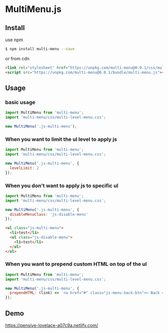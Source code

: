 # MultiMenu.js


## Install


use npm

```sh
$ npm install multi-menu --save
```

or from cdn

```html
<link rel="stylesheet" href="https://unpkg.com/multi-menu@0.0.1/css/multi-level-menu.css">
<script src="https://unpkg.com/multi-menu@0.0.1/bundle/multi-menu.js"></script>
```


## Usage

### basic usage

```js
import MultiMenu from 'multi-menu';
import 'multi-menu/css/multi-level-menu.css';

new MultiMenu('.js-multi-menu');
```

### When you want to limit the ul level to apply js

```js
import MultiMenu from 'multi-menu';
import 'multi-menu/css/multi-level-menu.css';

new MultiMenu('.js-multi-menu', {
  levelLimit: 2
});
```

### When you don't want to apply js to specific ul

```js
import MultiMenu from 'multi-menu';
import 'multi-menu/css/multi-level-menu.css';

new MultiMenu('.js-multi-menu', {
  disableMenuClass: 'js-disable-menu'
});
```

```html
<ul class="js-multi-menu">
  <li>test</li>
  <ul class="js-disable-menu">
    <li>test</li>
  </ul>
</ul>
```

### When you want to prepend custom HTML on top of the ul

```js
import MultiMenu from 'multi-menu';
import 'multi-menu/css/multi-level-menu.css';

new MultiMenu('.js-multi-menu', {
  prependHTML: (link) => `<a href="#" class="js-menu-back-btn">← Back </a></li><li class="title">${link.dataset.title}<li>`,
});
```


## Demo

https://pensive-lovelace-a07c9a.netlify.com/